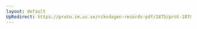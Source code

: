 ```yaml
---
layout: default
UpRedirect: https://pruto.im.uu.se/riksdagen-records-pdf/1875/prot-1875--ak--036/prot-1875--ak--036_026.pdf
---
```

